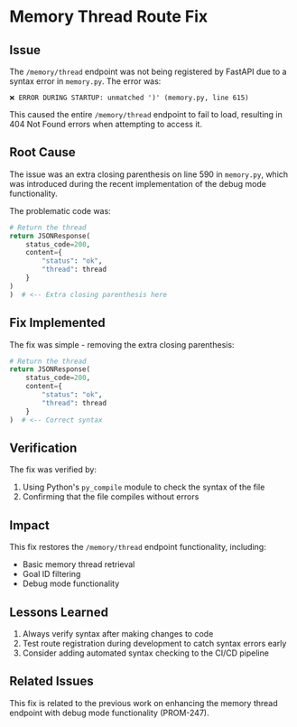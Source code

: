 # Memory Thread Route Fix

## Issue

The `/memory/thread` endpoint was not being registered by FastAPI due to a syntax error in `memory.py`. The error was:

```
❌ ERROR DURING STARTUP: unmatched ')' (memory.py, line 615)
```

This caused the entire `/memory/thread` endpoint to fail to load, resulting in 404 Not Found errors when attempting to access it.

## Root Cause

The issue was an extra closing parenthesis on line 590 in `memory.py`, which was introduced during the recent implementation of the debug mode functionality.

The problematic code was:

```python
# Return the thread
return JSONResponse(
    status_code=200,
    content={
        "status": "ok",
        "thread": thread
    }
)
)  # <-- Extra closing parenthesis here
```

## Fix Implemented

The fix was simple - removing the extra closing parenthesis:

```python
# Return the thread
return JSONResponse(
    status_code=200,
    content={
        "status": "ok",
        "thread": thread
    }
)  # <-- Correct syntax
```

## Verification

The fix was verified by:

1. Using Python's `py_compile` module to check the syntax of the file
2. Confirming that the file compiles without errors

## Impact

This fix restores the `/memory/thread` endpoint functionality, including:

- Basic memory thread retrieval
- Goal ID filtering
- Debug mode functionality

## Lessons Learned

1. Always verify syntax after making changes to code
2. Test route registration during development to catch syntax errors early
3. Consider adding automated syntax checking to the CI/CD pipeline

## Related Issues

This fix is related to the previous work on enhancing the memory thread endpoint with debug mode functionality (PROM-247).
